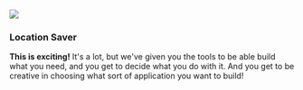 # ![](https://ga-dash.s3.amazonaws.com/production/assets/logo-9f88ae6c9c3871690e33280fcf557f33.png)

### Location Saver

**This is exciting!** It's a lot, but we've given you the tools to be able build what you need, and you get to decide what you do with it. And you get to be creative in choosing what sort of application you want to build!

